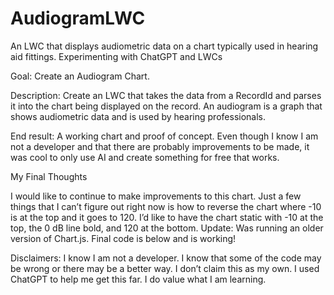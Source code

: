 # AudiogramLWC
An LWC that displays audiometric data on a chart typically used in hearing aid fittings. 
Experimenting with ChatGPT and LWCs

Goal:  Create an Audiogram Chart.

Description: Create an LWC that takes the data from a RecordId and parses it into the chart being displayed on the record.  An audiogram is a graph that shows audiometric data and is used by hearing professionals.  

End result: A working chart and proof of concept.  Even though I know I am not a developer and that there are probably improvements to be made, it was cool to only use AI and create something for free that works. 

My Final Thoughts

I would like to continue to make improvements to this chart.  Just a few things that I can’t figure out right now is how to reverse the chart where -10 is at the top and it goes to 120. I’d like to have the chart static with -10 at the top, the 0 dB line bold, and 120 at the bottom.  Update: Was running an older version of Chart.js.  Final code is below and is working!

Disclaimers:
I know I am not a developer.  I know that some of the code may be wrong or there may be a better way.  I don’t claim this as my own.  I used ChatGPT to help me get this far.  I do value what I am learning.  
